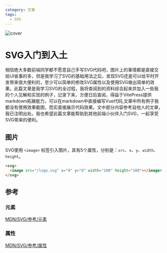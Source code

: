 ```yaml
---
category: 文章
tags:
  - SVG
---
```


<script setup>
import Read from "@components/Read.vue";
import CanvasSvgCompare from "./CanvasSvgCompare.vue";
import {ref} from 'vue';
import {withBase} from 'vitepress';

const arcXr = ref(0);
const arcMx = ref(160);
const arcMy = ref(180);
const arcX = ref(240);
const arcY = ref(220);
const arcRx = ref(100);
const arcRy = ref(50);
const arcLaf = ref(0);
const arcSf = ref(0);
const blendModeList = ['normal','multiply','screen','overlay','darken','lighten'];
const currentBlendMode = ref(blendModeList[0]);
const feColorMatrixTypeList = ['saturate','hueRotate','luminanceToAlpha'];
const currentFeColorMatrixType = ref('saturate');
const feColorMatrixValue = ref(0)
</script>

<ClientOnly>
  <read></read>
</ClientOnly>

<style>
 #rect1 { fill: url(#Gradient1); }
              .stop1 { stop-color: red; }
              .stop2 { stop-color: black; stop-opacity: 0; }
              .stop3 { stop-color: blue; }
</style>

![cover](https://6c73-lsj97-9giu4cj4abdc0985-1256331827.tcb.qcloud.la/imgs/2023_12/svg.svg)

# SVG入门到入土

相信绝大多数前端同学都不愿意自己手写SVG代码吧，图片上的事情都是直接交给UI省事的多，但是我学习了SVG的基础用法之后，发现SVG还是可以给平时开发带来很大便利的，至少可以简单的修改SVG属性以及使用SVG做出简单的效果。此篇文章是我学习SVG的全过程，我将查阅到的资料综合起来并加入一些我的个人见解和实现的例子，记录下来，方便日后查阅，得益于VitePress提供markdown拓展能力，可以在markdown中直接编写Vue代码,文章中所有例子我都没有使用效果截图，而实直接展示代码效果。文中部分内容参考自他人的文章，我已注明出处。我也希望此篇文章能帮助到其他前端小伙伴入门SVG，一起享受SVG带来的便利。


<!--@include: ./base.md-->
<!--@include: ./path.md-->
<!--@include: ./fillAndStroke.md-->
<!--@include: ./gradient.md-->
<!--@include: ./pattern.md-->
<!--@include: ./text.md-->

## 图片
SVG使用 `<image>` 标签引入图片，其有5个属性，分别是：`src`、`x`、`y`、`width`、`height`。
```html
<svg>
  <image src="/logo.svg" x="0" y="0" width="100" height="100"></image>
</svg>
```

<!--@include: ./transform.md-->
<!--@include: ./filter.md-->

## 参考
### 元素
[MDN/SVG/参考/元素](https://developer.mozilla.org/zh-CN/docs/Web/SVG/Element/a)

### 属性
[MDN/SVG/参考/属性](https://developer.mozilla.org/zh-CN/docs/Web/SVG/Attribute/accent-height)

